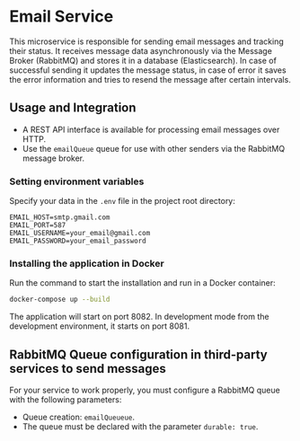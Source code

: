 # Email Service

This microservice is responsible for sending email messages and tracking their status. It receives message data asynchronously via the Message Broker (RabbitMQ) and stores it in a database (Elasticsearch). In case of successful sending it updates the message status, in case of error it saves the error information and tries to resend the message after certain intervals.

## Usage and Integration

- A REST API interface is available for processing email messages over HTTP.
- Use the `emailQueue` queue for use with other senders via the RabbitMQ message broker.

### Setting environment variables

Specify your data in the `.env` file in the project root directory:

```plaintext
EMAIL_HOST=smtp.gmail.com
EMAIL_PORT=587
EMAIL_USERNAME=your_email@gmail.com
EMAIL_PASSWORD=your_email_password
```

### Installing the application in Docker

Run the command to start the installation and run in a Docker container:

```bash
docker-compose up --build
```

The application will start on port 8082. In development mode from the development environment, it starts on port 8081.

##  RabbitMQ Queue configuration in third-party services to send messages

For your service to work properly, you must configure a RabbitMQ queue with the following parameters:
- Queue creation: `emailQueueue`.
- The queue must be declared with the parameter  `durable: true`. 

